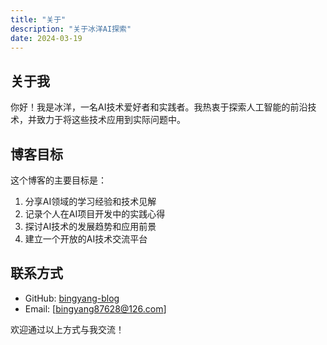 ```yaml
---
title: "关于"
description: "关于冰洋AI探索"
date: 2024-03-19
---
```


## 关于我

你好！我是冰洋，一名AI技术爱好者和实践者。我热衷于探索人工智能的前沿技术，并致力于将这些技术应用到实际问题中。

## 博客目标

这个博客的主要目标是：

1. 分享AI领域的学习经验和技术见解
2. 记录个人在AI项目开发中的实践心得
3. 探讨AI技术的发展趋势和应用前景
4. 建立一个开放的AI技术交流平台

## 联系方式

- GitHub: [bingyang-blog](https://github.com/bingyang-blog)
- Email: [bingyang87628@126.com]

欢迎通过以上方式与我交流！ 
